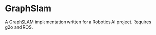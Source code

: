 GraphSlam
==========

A GraphSLAM implementation written for a Robotics AI project. Requires g2o and ROS.
